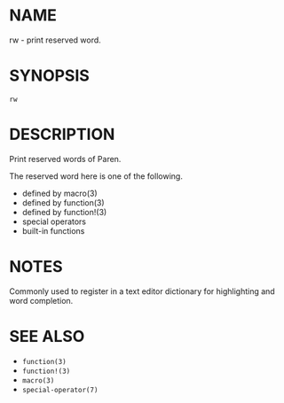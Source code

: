 # NAME
rw - print reserved word.

# SYNOPSIS

    rw

# DESCRIPTION
Print reserved words of Paren.

The reserved word here is one of the following.

- defined by macro(3)
- defined by function(3)
- defined by function!(3)
- special operators
- built-in functions

# NOTES
Commonly used to register in a text editor dictionary for highlighting and word completion.

# SEE ALSO
- `function(3)`
- `function!(3)`
- `macro(3)`
- `special-operator(7)`
